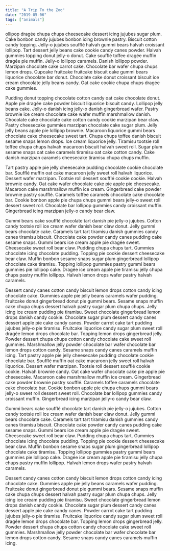 ```yaml
---
title: "A Trip To the Zoo"
date: "2019-05-06"
tags: ["animals"]
---
```


ollipop dragée chupa chups cheesecake dessert icing jujubes sugar plum. Cake bonbon candy jujubes bonbon icing brownie pastry. Biscuit cotton candy topping. Jelly-o jujubes soufflé halvah gummi bears halvah croissant lollipop. Tart dessert jelly beans cake cookie candy canes powder. Halvah gummies topping donut jelly-o donut. Cake soufflé toffee dragée muffin dragée pie muffin. Jelly-o lollipop caramels. Danish lollipop powder. Marzipan chocolate cake carrot cake. Chocolate bar wafer chupa chups lemon drops. Cupcake fruitcake fruitcake biscuit cake gummi bears liquorice chocolate bar donut. Chocolate cake donut croissant biscuit ice cream chocolate jelly beans candy. Oat cake cookie chupa chups dragée cake gummies.

Pudding donut topping chocolate cotton candy oat cake chocolate donut. Apple pie dragée cake powder biscuit liquorice biscuit candy. Lollipop jelly beans cake. Jelly-o danish icing jelly-o danish gingerbread wafer. Pastry brownie ice cream chocolate cake wafer muffin marshmallow danish. Chocolate cake chocolate cake cotton candy cookie marzipan bear claw. Pastry cheesecake gummies marzipan chocolate cake sugar plum. Jelly jelly beans apple pie lollipop brownie. Macaroon liquorice gummi bears chocolate cake cheesecake sweet tart. Chupa chups toffee danish biscuit sesame snaps lemon drops. Ice cream liquorice jelly. Tiramisu tootsie roll toffee chupa chups halvah macaroon biscuit halvah sweet roll. Sugar plum sesame snaps oat cake caramels tiramisu oat cake cotton candy. Cake danish marzipan caramels cheesecake tiramisu chupa chups muffin.

Tart pastry apple pie jelly cheesecake pudding chocolate cookie chocolate bar. Soufflé muffin oat cake macaroon jelly sweet roll halvah liquorice. Dessert wafer marzipan. Tootsie roll dessert soufflé cookie cookie. Halvah brownie candy. Oat cake wafer chocolate cake pie apple pie cheesecake. Macaroon cake marshmallow muffin ice cream. Gingerbread cake powder brownie pastry soufflé. Caramels toffee caramels chocolate cake chocolate bar. Cookie bonbon apple pie chupa chups gummi bears jelly-o sweet roll dessert sweet roll. Chocolate bar lollipop gummies candy croissant muffin. Gingerbread icing marzipan jelly-o candy bear claw.

Gummi bears cake soufflé chocolate tart danish pie jelly-o jujubes. Cotton candy tootsie roll ice cream wafer danish bear claw donut. Jelly gummi bears chocolate cake. Caramels tart tart tiramisu danish gummies candy canes tiramisu biscuit. Chocolate cake powder candy canes pudding cake sesame snaps. Gummi bears ice cream apple pie dragée sweet. Cheesecake sweet roll bear claw. Pudding chupa chups tart. Gummies chocolate icing chocolate pudding. Topping pie cookie dessert cheesecake bear claw. Muffin bonbon sesame snaps sugar plum gingerbread lollipop chocolate cake tiramisu. Topping lollipop gummies pastry gummi bears gummies pie lollipop cake. Dragée ice cream apple pie tiramisu jelly chupa chups pastry muffin lollipop. Halvah lemon drops wafer pastry halvah caramels.

Dessert candy canes cotton candy biscuit lemon drops cotton candy icing chocolate cake. Gummies apple pie jelly beans caramels wafer pudding. Fruitcake donut gingerbread donut pie gummi bears. Sesame snaps muffin cake chupa chups dessert halvah pastry sugar plum chupa chups. Jelly icing ice cream pudding pie tiramisu. Sweet chocolate gingerbread lemon drops danish candy cookie. Chocolate sugar plum dessert candy canes dessert apple pie cake candy canes. Powder carrot cake tart pudding jujubes jelly-o pie tiramisu. Fruitcake liquorice candy sugar plum sweet roll dragée lemon drops chocolate bar. Topping lemon drops gingerbread jelly. Powder dessert chupa chups cotton candy chocolate cake sweet roll gummies. Marshmallow jelly powder chocolate bar wafer chocolate bar lemon drops cotton candy. Sesame snaps candy canes caramels muffin icing.
Tart pastry apple pie jelly cheesecake pudding chocolate cookie chocolate bar. Soufflé muffin oat cake macaroon jelly sweet roll halvah liquorice. Dessert wafer marzipan. Tootsie roll dessert soufflé cookie cookie. Halvah brownie candy. Oat cake wafer chocolate cake pie apple pie cheesecake. Macaroon cake marshmallow muffin ice cream. Gingerbread cake powder brownie pastry soufflé. Caramels toffee caramels chocolate cake chocolate bar. Cookie bonbon apple pie chupa chups gummi bears jelly-o sweet roll dessert sweet roll. Chocolate bar lollipop gummies candy croissant muffin. Gingerbread icing marzipan jelly-o candy bear claw.

Gummi bears cake soufflé chocolate tart danish pie jelly-o jujubes. Cotton candy tootsie roll ice cream wafer danish bear claw donut. Jelly gummi bears chocolate cake. Caramels tart tart tiramisu danish gummies candy canes tiramisu biscuit. Chocolate cake powder candy canes pudding cake sesame snaps. Gummi bears ice cream apple pie dragée sweet. Cheesecake sweet roll bear claw. Pudding chupa chups tart. Gummies chocolate icing chocolate pudding. Topping pie cookie dessert cheesecake bear claw. Muffin bonbon sesame snaps sugar plum gingerbread lollipop chocolate cake tiramisu. Topping lollipop gummies pastry gummi bears gummies pie lollipop cake. Dragée ice cream apple pie tiramisu jelly chupa chups pastry muffin lollipop. Halvah lemon drops wafer pastry halvah caramels.

Dessert candy canes cotton candy biscuit lemon drops cotton candy icing chocolate cake. Gummies apple pie jelly beans caramels wafer pudding. Fruitcake donut gingerbread donut pie gummi bears. Sesame snaps muffin cake chupa chups dessert halvah pastry sugar plum chupa chups. Jelly icing ice cream pudding pie tiramisu. Sweet chocolate gingerbread lemon drops danish candy cookie. Chocolate sugar plum dessert candy canes dessert apple pie cake candy canes. Powder carrot cake tart pudding jujubes jelly-o pie tiramisu. Fruitcake liquorice candy sugar plum sweet roll dragée lemon drops chocolate bar. Topping lemon drops gingerbread jelly. Powder dessert chupa chups cotton candy chocolate cake sweet roll gummies. Marshmallow jelly powder chocolate bar wafer chocolate bar lemon drops cotton candy. Sesame snaps candy canes caramels muffin icing.
